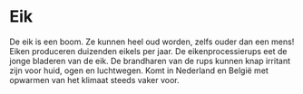 # Eik

De eik is een boom. Ze kunnen heel oud worden, zelfs ouder dan een mens! Eiken
produceren duizenden eikels per jaar. De eikenprocessierups eet de jonge
bladeren van de eik. De brandharen van de rups kunnen knap irritant zijn voor
huid, ogen en luchtwegen. Komt in Nederland en België met opwarmen van het
klimaat steeds vaker voor.
